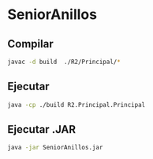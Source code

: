 # SeniorAnillos
## Compilar

```bash
javac -d build  ./R2/Principal/*
```

## Ejecutar

```bash
java -cp ./build R2.Principal.Principal
```

## Ejecutar .JAR

```bash
java -jar SeniorAnillos.jar
```